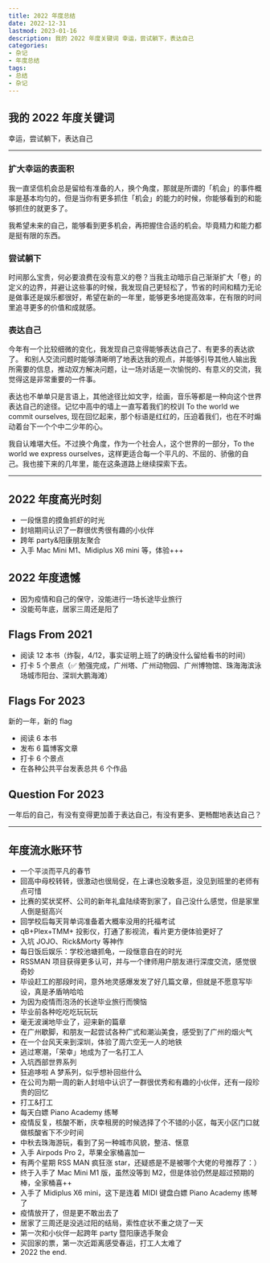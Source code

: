 ```yaml
---
title: 2022 年度总结
date: 2022-12-31
lastmod: 2023-01-16
description: 我的 2022 年度关键词 幸运，尝试躺下，表达自己
categories:
- 杂记
- 年度总结
tags:
- 总结
- 杂记
---
```


## 我的 2022 年度关键词

幸运，尝试躺下，表达自己

---

### 扩大幸运的表面积

我一直坚信机会总是留给有准备的人，换个角度，那就是所谓的「机会」的事件概率是基本均匀的，但是当你有更多抓住「机会」的能力的时候，你能够看到的和能够抓住的就更多了。

我希望未来的自己，能够看到更多机会，再把握住合适的机会。毕竟精力和能力都是挺有限的东西。

### 尝试躺下

时间那么宝贵，何必要浪费在没有意义的卷？当我主动暗示自己渐渐扩大「卷」的定义的边界，并避让这些事的时候，我发现自己更轻松了，节省的时间和精力无论是做事还是娱乐都很好，希望在新的一年里，能够更多地提高效率，在有限的时间里追寻更多的价值和成就感。

### 表达自己

今年有一个比较细微的变化，我发现自己变得能够表达自己了、有更多的表达欲了。
和别人交流问题时能够清晰明了地表达我的观点，并能够引导其他人输出我所需要的信息，推动双方解决问题，让一场对话是一次愉悦的、有意义的交流，我觉得这是非常重要的一件事。

表达也不单单只是言语上，其他途径比如文字，绘画，音乐等都是一种向这个世界表达自己的途径。记忆中高中的墙上一直写着我们的校训 To the world we commit ourselves,
现在回忆起来，那个标语是红红的，压迫着我们，也在不时煽动着台下一个个中二少年的心。

我自认难堪大任。不过换个角度，作为一个社会人，这个世界的一部分，To the world we express ourselves，这样更适合每一个平凡的、不屈的、骄傲的自己。我也接下来的几年里，能在这条道路上继续探索下去。

---

## 2022 年度高光时刻

- 一段惬意的摸鱼抓虾的时光
- 封培期间认识了一群很优秀很有趣的小伙伴
- 跨年 party&阳康朋友聚合
- 入手 Mac Mini M1、Midiplus X6 mini 等，体验+++

## 2022 年度遗憾

- 因为疫情和自己的保守，没能进行一场长途毕业旅行
- 没能苟年底，居家三周还是阳了

## Flags From 2021

- 阅读 12 本书（炸裂，4/12，事实证明上班了的确没什么留给看书的时间）
- 打卡 5 个景点（✅ 勉强完成，广州塔、广州动物园、广州博物馆、珠海海滨泳场城市阳台、深圳大鹏海滩）

## Flags For 2023

新的一年，新的 flag

- 阅读 6 本书
- 发布 6 篇博客文章
- 打卡 6 个景点
- 在各种公共平台发表总共 6 个作品

## Question For 2023

一年后的自己，有没有变得更加善于表达自己，有没有更多、更畅酣地表达自己？

---

## 年度流水账环节

- 一个平淡而平凡的春节
- 回高中母校转转，很激动也很局促，在上课也没敢多逛，没见到班里的老师有点可惜
- 比赛的奖状奖杯、公司的新年礼盒陆续寄到家了，自己没什么感觉，但是家里人倒是挺高兴
- 回学校后每天背单词准备着大概率没用的托福考试
- qB+Plex+TMM+ 投影仪，打通了影视流，看片更方便体验更好了
- 入坑 JOJO、Rick&Morty 等神作
- 每日饭后娱乐：学校池塘抓龟，一段惬意自在的时光
- RSSMAN 项目获得更多认可，并与一个律师用户朋友进行深度交流，感觉很奇妙
- 毕设赶工的那段时间，意外地灵感爆发发了好几篇文章，但就是不愿意写毕设，真是矛盾呐哈哈
- 为因为疫情而泡汤的长途毕业旅行而懊恼
- 毕业前各种吃吃吃玩玩玩
- 毫无波澜地毕业了，迎来新的篇章
- 在广州歇脚，和朋友一起尝试各种广式和潮汕美食，感受到了广州的烟火气
- 在一个台风天来到深圳，体验了周六空无一人的地铁
- 逃过寒潮，「荣幸」地成为了一名打工人
- 入坑西部世界系列
- 狂追哆啦 A 梦系列，似乎想补回些什么
- 在公司为期一周的新人封培中认识了一群很优秀和有趣的小伙伴，还有一段珍贵的回忆
- 打工&打工
- 每天白嫖 Piano Academy 练琴
- 疫情反复，核酸不断，庆幸租房的时候选择了个不错的小区，每天小区门口就做核酸省下不少时间
- 中秋去珠海游玩，看到了另一种城市风貌，整洁、惬意
- 入手 Airpods Pro 2，苹果全家桶喜加一
- 有两个星期 RSS MAN 疯狂涨 star，还疑惑是不是被哪个大佬的号推荐了：）
- 终于入手了 Mac Mini M1 版，虽然没等到 M2，但是体验仍然是超过预期的棒，全家桶喜++
- 入手了 Midiplus X6 mini，这下是连着 MIDI 键盘白嫖 Piano Academy 练琴了
- 疫情放开了，但是更不敢出去了
- 居家了三周还是没逃过阳的结局，索性症状不重之烧了一天
- 第一次和小伙伴一起跨年 party 暨阳康选手聚会
- 买回家的票，第一次近距离感受春运，打工人太难了
- 2022 the end.
